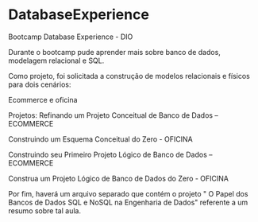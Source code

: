 # DatabaseExperience
Bootcamp Database Experience - DIO

Durante o bootcamp pude aprender mais sobre banco de dados, modelagem relacional e SQL.

Como projeto, foi solicitada a construção de modelos relacionais e físicos para dois cenários:

Ecommerce e oficina

Projetos:
Refinando um Projeto Conceitual de Banco de Dados – ECOMMERCE

Construindo um Esquema Conceitual do Zero - OFICINA

Construindo seu Primeiro Projeto Lógico de Banco de Dados – ECOMMERCE

Construa um Projeto Lógico de Banco de Dados do Zero - OFICINA

Por fim, haverá um arquivo separado que contém o projeto " O Papel dos Bancos de Dados SQL e NoSQL na Engenharia de Dados" referente a um resumo sobre tal aula.

